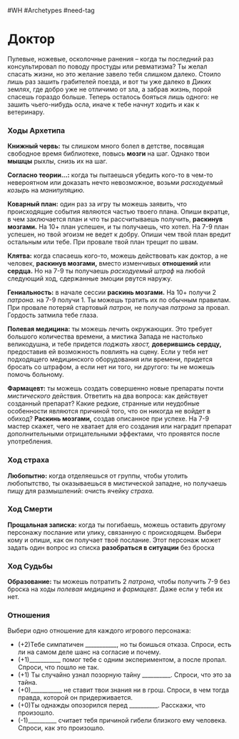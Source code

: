 #WH #Archetypes #need-tag

# Доктор
Пулевые, ножевые, осколочные ранения – когда ты  последний раз консультировал по поводу простуды  или ревматизма? Ты желал спасать жизни, но это  желание завело тебя слишком далеко. Стоило лишь раз  зашить грабителей поезда, и вот ты уже далеко в Диких  землях, где добро уже не отличимо от зла, а забрав  жизнь, порой спасешь гораздо больше. Теперь осталось  бояться лишь одного: не зашить чьего-нибудь осла,  иначе к тебе начнут ходить и как к ветеринару.

### Ходы Архетипа 

**Книжный червь:** ты слишком много болел в детстве,  посвящая свободное время библиотеке, повысь **мозги** на  шаг. Однако твои **мышцы** рыхлы, снизь их на шаг.  

**Согласно теории...:** когда ты пытаешься убедить кого-то в чем-то невероятном или доказать нечто невозможное,  возьми *расходуемый козырь* на *манипуляцию.*  

**Коварный план:** один раз за игру ты можешь заявить,  что происходящие события являются частью твоего плана.  Опиши вкратце, в чем заключается план и что ты  рассчитываешь получить, **раскинув мозгами.** На 10+ план  успешен, и ты получаешь, что хотел. На 7-9 план успешен,  но твой эгоизм не ведет к добру. Опиши чем твой план  вредит остальным или тебе. При провале твой план трещит  по швам.  

**Клятва:** когда спасаешь кого-то, можешь действовать  как доктор, а не человек, **раскинув мозгами,** вместо  изменчивых **отношений** или **сердца.** Но на 7-9 ты  получаешь *расходуемый штраф* на любой следующий  ход, сдержанные эмоции рвутся наружу.  

**Гениальность:** в начале сессии **раскинь мозгами.** На  10+ получи 2 *патрона.* на 7-9 получи 1. Ты можешь  тратить их по обычным правилам. При провале потеряй  стартовый *патрон,* не получая *патрона* за провал.  Гордость затмила тебе глаза.  

**Полевая медицина:** ты можешь лечить окружающих.  Это требует большого количества времени, а мистика  Запада не настолько великодушна, и тебе придется  *поджать хвост,* **доверившись сердцу,** предоставив ей  возможность повлиять на сцену. Если у тебя нет  подходящего медицинского оборудования или времени,  придется бросать со штрафом, а если нет ни того, ни  другого: ты не можешь помочь больному.  

**Фармацевт:** ты можешь создать совершенно новые  препараты почти *мистического* действия. Ответить на два  вопроса: как действует созданный препарат? Какие редкие,  странные или неудобные особенности являются причиной  того, что он никогда не войдет в обиход? **Раскинь  мозгами,** создав описанное при успехе. На 7-9 мастер  скажет, чего не хватает для его создания или наградит  препарат дополнительными отрицательными эффектами,  что проявятся после употребления.

### Ход страха  
**Любопытно:** когда отделяешься от группы, чтобы утолить  любопытство, ты оказываешься в мистической западне, но  получаешь пищу для размышлений: очисть ячейку *страха.*

### Ход Смерти  
**Прощальная записка:** когда ты погибаешь, можешь  оставить другому персонажу послание или улику, связанную с  происходящем. Выбери кому и опиши, как он получает твоё  послание. Этот персонаж может задать один вопрос из списка  **разобраться в ситуации** без броска

### Ход Судьбы  
**Образование:** ты можешь потратить 2 *патрона,* чтобы  получить 7-9 без броска на ходы *полевая медицина* и  *фармацевт.* Даже если у тебя их нет. 

### Отношения  
Выбери одно отношение для каждого игрового персонажа:  
- (+2)Тебе симпатичен \_\_\_\_\_\_\_\_\_\__, но ты боишься отказа.  Спроси, есть ли на самом деле шанс на согласие и почему.  
- (+1)\_\_\_\_\_\_\_\_\_\__ помог тебе с одним экспериментом, а после  пропал. Спроси, что пошло не так.  
- (+1) Ты случайно узнал позорную тайну \_\_\_\_\_\_\_\_\_\_. Спроси,  что это за тайна.  
- (+0)\_\_\_\_\_\_\_\_\_\__ не ставит твои знания ни в грош. Спроси, в  чем тогда правда, которой он придерживается.  
- (+0)Ты однажды опозорился перед \_\_\_\_\_\_\_\_\_\_. Расскажи, что  произошло.  
- (-1)\_\_\_\_\_\_\_\_\_\_ считает тебя причиной гибели близкого ему  человека. Спроси, как это произошло. 